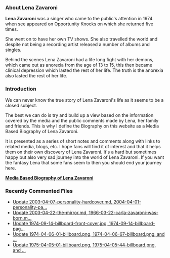 ### About Lena Zavaroni

<p><strong>Lena Zavaroni</strong> was a singer who came to the public's attention in 1974 when see appeared on Opportunity Knocks on which she returned five times.</p>

<p>She went on to have her own TV shows. She also travelled the world and despite not being a recording artist released a number of albums and singles.</p>

<p>Behind the scenes Lena Zavaroni had a life long fight with her demons, which came out as anorexia from the age of 13 to 15, this then became clinical depression which lasted the rest of her life. The truth is the anorexia also lasted the rest of her life.</p>

### Introduction

<p>We can never know the true story of Lena Zavaroni's life as it seems to be a closed subject.</p>

<p>The best we can do is try and build up a view based on the information covered by the media and the public comments made by Lena, her family and friends. This is why I define the Biography on this website as a Media Based Biography of Lena Zavaroni.</p>

<p>It is presented as a series of short notes and comments along with links to related media, blogs, etc. I hope fans will find it of interest and that it helps them on their own discovery of Lena Zavaroni. It's a hard but sometimes happy but also very sad journey into the world of Lena Zavaroni. If you want the fantasy Lena that some fans seem to then you should end your journey here.</p>

<a href="https://fanzoflenazavaroni.github.io/1963-11-04-lena-zavaroni/"><strong>Media Based Biography of Lena Zavaroni</strong></a>

### Recently Commented Files

<!-- BLOG-POST-LIST:START -->
- [Update 2003-04-07-personality-hardcover.md, 2004-04-01-personality-pa…](https://github.com/FanzOfLenaZavaroni/fanzoflenazavaroni.github.io/commit/1a3384b4299e0b2a97aa09171e749a7b88c9b186)
- [Update 2003-04-22-the-mirror.md, 1966-03-22-carla-zavaroni-was-born.m…](https://github.com/FanzOfLenaZavaroni/fanzoflenazavaroni.github.io/commit/75ee130eec7791397c32dc71d75eb7f8c467b399)
- [Update 1974-09-14-billboard-front-cover.jpg, 1974-09-14-billboard-pag…](https://github.com/FanzOfLenaZavaroni/fanzoflenazavaroni.github.io/commit/4edfa7bf02084865b1cf98e9dff6ef51f979efbb)
- [Update 1974-04-06-01-billboard.png, 1974-04-06-67-billboard.png, and …](https://github.com/FanzOfLenaZavaroni/fanzoflenazavaroni.github.io/commit/fcda670a041fa8df9da56ef3b6f65f6fd42db6f9)
- [Update 1975-04-05-01-billboard.png, 1975-04-05-44-billboard.png, and …](https://github.com/FanzOfLenaZavaroni/fanzoflenazavaroni.github.io/commit/9a497e87fb031ad73553e1228f6aa70face83e33)
<!-- BLOG-POST-LIST:END -->
